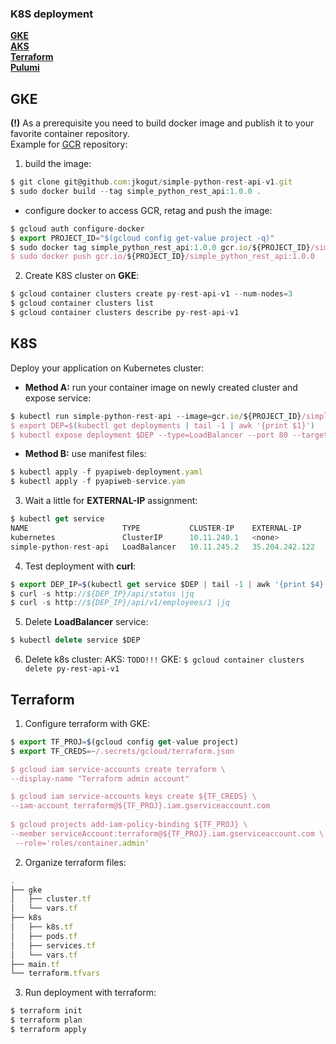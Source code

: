 ### K8S deployment
**[GKE](#gke)**<br>
**[AKS](#aks)**<br>
**[Terraform](#terraform)**<br>
**[Pulumi](#pulumi)**<br>

GKE
---

**(!)** As a prerequisite you need to build docker image and publish it to your favorite
container repository. <br> Example for [GCR](https://cloud.google.com/container-registry/) repository: 

1. build the image:
```js
$ git clone git@github.com:jkogut/simple-python-rest-api-v1.git
$ sudo docker build --tag simple_python_rest_api:1.0.0 .
```
- configure docker to access GCR, retag and push the image:
```js
$ gcloud auth configure-docker
$ export PROJECT_ID="$(gcloud config get-value project -q)"
$ sudo docker tag simple_python_rest_api:1.0.0 gcr.io/${PROJECT_ID}/simple_python_rest_api:1.0.0
$ sudo docker push gcr.io/${PROJECT_ID}/simple_python_rest_api:1.0.0
```

2. Create K8S cluster on **GKE**:
```js
$ gcloud container clusters create py-rest-api-v1 --num-nodes=3
$ gcloud container clusters list
$ gcloud container clusters describe py-rest-api-v1
```

K8S
----

Deploy your application on Kubernetes cluster:

- **Method A:** run your container image on newly created cluster and expose service: 
```js
$ kubectl run simple-python-rest-api --image=gcr.io/${PROJECT_ID}/simple_python_rest_api:1.0.0 --port 5002
$ export DEP=$(kubectl get deployments | tail -1 | awk '{print $1}')
$ kubectl expose deployment $DEP --type=LoadBalancer --port 80 --target-port 5002
```

- **Method B:** use manifest files:
```js
$ kubectl apply -f pyapiweb-deployment.yaml
$ kubectl apply -f pyapiweb-service.yam
```

3. Wait a little for **EXTERNAL-IP** assignment:
```js
$ kubectl get service
NAME                     TYPE           CLUSTER-IP    EXTERNAL-IP      PORT(S)        AGE
kubernetes               ClusterIP      10.11.240.1   <none>           443/TCP        18m
simple-python-rest-api   LoadBalancer   10.11.245.2   35.204.242.122   80:31100/TCP   1m
```

4. Test deployment with **curl**:
```js
$ export DEP_IP=$(kubectl get service $DEP | tail -1 | awk '{print $4}')
$ curl -s http://${DEP_IP}/api/status |jq
$ curl -s http://${DEP_IP}/api/v1/employees/1 |jq
```

5. Delete **LoadBalancer** service:
```js
$ kubectl delete service $DEP
```

6. Delete k8s cluster:
AKS: `TODO!!!`
GKE: `$ gcloud container clusters delete py-rest-api-v1`

Terraform
---------

1. Configure terraform with GKE:

```js
$ export TF_PROJ=$(gcloud config get-value project)
$ export TF_CREDS=~/.secrets/gcloud/terraform.json

$ gcloud iam service-accounts create terraform \
--display-name "Terraform admin account"

$ gcloud iam service-accounts keys create ${TF_CREDS} \
--iam-account terraform@${TF_PROJ}.iam.gserviceaccount.com
 
$ gcloud projects add-iam-policy-binding ${TF_PROJ} \
--member serviceAccount:terraform@${TF_PROJ}.iam.gserviceaccount.com \
 --role='roles/container.admin'
 ```

2. Organize terraform files:

```js
.
├── gke
│   ├── cluster.tf
│   └── vars.tf
├── k8s
│   ├── k8s.tf
│   ├── pods.tf
│   ├── services.tf
│   └── vars.tf
├── main.tf
└── terraform.tfvars
```

3. Run deployment with terraform:

```js
$ terraform init
$ terraform plan
$ terraform apply 
```